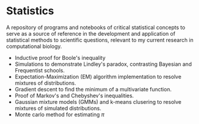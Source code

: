 # Statistics

A repository of programs and notebooks of critical statistical concepts to serve as a source of reference in the development and application of statistical methods to scientific questions, relevant to my current research in computational biology.

- Inductive proof for Boole's inequality
- Simulations to demonstrate Lindley's paradox, contrasting Bayesian and Frequentist schools.
- Expectation-Maximization (EM) algorithm implementation to resolve mixtures of distributions.
- Gradient descent to find the minimum of a multivariate function.
- Proof of Markov's and Chebyshev's inequalities.
- Gaussian mixture models (GMMs) and k-means clusering to resolve mixtures of simulated distributions.
- Monte carlo method for estimating $\pi$
